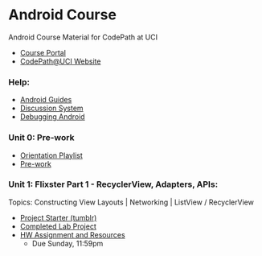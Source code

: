 # Android Course
Android Course Material for CodePath at UCI
- [Course Portal](https://courses.codepath.com/courses/android_university)
- [CodePath@UCI Website](https://clubs.uci.edu/codepath)

### Help:
- [Android Guides](https://guides.codepath.org/android)
- [Discussion System]()
- [Debugging Android]()

### Unit 0: Pre-work
* [Orientation Playlist](https://www.youtube.com/watch?v=PUrzeIqHGfw&list=PLrT2tZ9JRrf56sJBCbOq67hYLOB-2eUOB&index=1)
* [Pre-work](https://courses.codepath.org/snippets/android_university/prework)

### Unit 1: Flixster Part 1 - RecyclerView, Adapters, APIs:
Topics: Constructing View Layouts | Networking | ListView / RecyclerView

* [Project Starter (tumblr)](https://drive.google.com/file/d/1kMVf7hKBimp1LUxprqLI0nb2OXW-xty-/view)
* [Completed Lab Project]()
* [HW Assignment and Resources](https://courses.codepath.com/courses/android_university/unit/1#!overview)
    * Due Sunday, 11:59pm
